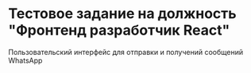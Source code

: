 # Тестовое задание на должность "Фронтенд разработчик React"

Пользовательский интерфейс для отправки и получений сообщений WhatsApp
